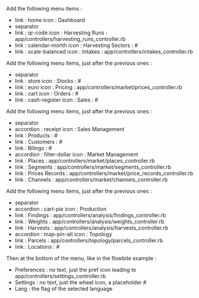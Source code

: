 Add the following menu items :
- link : home icon : Dashboard
- separator
- link : qr-code icon : Harvesting Runs : app/controllers/harvesting_runs_controller.rb
- link : calendar-month icon : Harvesting Sectors : #
- link : scale-balanced icon : Intakes : app/controllers/intakes_controller.rb

Add the following menu items, just after the previous ones :
- separator
- link : store icon : Stocks : #
- link : euro icon : Pricing : app/controllers/market/prices_controller.rb
- link : cart icon : Orders : #
- link : cash-register icon : Sales : #

Add the following menu items, just after the previous ones :
- separator
- accordion : receipt icon : Sales Management
- link : Products : #
- link : Customers : #
- link : Bilings : #
- accordion : filter-dollar icon : Market Management
- link : Places : app/controllers/market/places_controller.rb
- link : Segments : app/controllers/market/segments_controller.rb
- link : Prices Records : app/controllers/market/price_records_controller.rb
- link : Channels : app/controllers/market/channels_controller.rb

Add the following menu items, just after the previous ones :
- separator
- accordion : cart-pie icon : Production
- link : Findings : app/controllers/analysis/findings_controller.rb
- link : Weights : app/controllers/analysis/weights_controller.rb
- link : Harvests : app/controllers/analysis/harvests_controller.rb
- accordion : map-pin-alt icon : Topology
- link : Parcels : app/controllers/topology/parcels_controller.rb
- link : Locations : #

Then at the bottom of the menu, like in the flowbite example : 
- Preferences : no text, just the pref icon leading to app/controllers/settings_controller.rb
- Settings : no text, just the wheel icon, a placeholder #
- Lang : the flag of the selected language